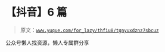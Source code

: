 # 【抖音】6 篇

> 原文：[`www.yuque.com/for_lazy/thfiu8/tgnyuxdznz7sbcuz`](https://www.yuque.com/for_lazy/thfiu8/tgnyuxdznz7sbcuz)



公众号懒人找资源，懒人专属群分享